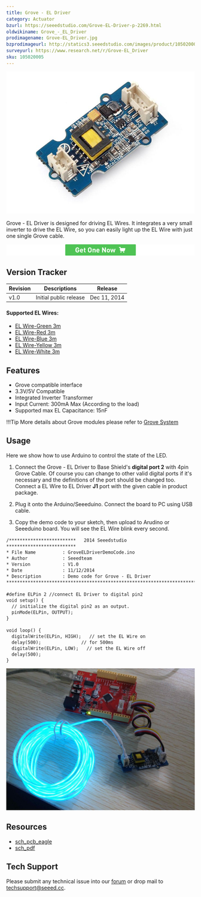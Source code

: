 ```yaml
---
title: Grove - EL Driver
category: Actuator
bzurl: https://seeedstudio.com/Grove-EL-Driver-p-2269.html
oldwikiname: Grove_-_EL_Driver
prodimagename: Grove-EL_Driver.jpg
bzprodimageurl: http://statics3.seeedstudio.com/images/product/105020005 1.jpg
surveyurl: https://www.research.net/r/Grove-EL_Driver
sku: 105020005
---
```


![](https://raw.githubusercontent.com/SeeedDocument/Grove-EL_Driver/master/img/Grove-EL_Driver.jpg)

Grove - EL Driver is designed for driving EL Wires. It integrates a very small inverter to drive the EL Wire, so you can easily light up the EL Wire with just one single Grove cable.


[![](https://raw.githubusercontent.com/SeeedDocument/common/master/Get_One_Now_Banner.png)](http://www.seeedstudio.com/Grove-EL-Driver-p-2269.html)

Version Tracker
---------------

| Revision | Descriptions           | Release      |
|----------|------------------------|--------------|
| v1.0     | Initial public release | Dec 11, 2014 |


#### **Supported EL Wires:**

-   [EL Wire-Green 3m](http://www.seeedstudio.com/depot/EL-WireGreen-3m-p-1102.html)
-   [EL Wire-Red 3m](http://www.seeedstudio.com/depot/EL-WireRed-3m-p-1129.html)
-   [EL Wire-Blue 3m](http://www.seeedstudio.com/depot/EL-WireBlue-3m-p-1128.html)
-   [EL Wire-Yellow 3m](http://www.seeedstudio.com/depot/EL-WireYellow-3m-p-1127.html)
-   [EL Wire-White 3m](http://www.seeedstudio.com/depot/EL-WireWhite-3m-p-1130.html)

Features
--------

-   Grove compatible interface
-   3.3V/5V Compatible
-   Integrated Inverter Transformer
-   Input Current: 300mA Max (According to the load)
-   Supported max EL Capacitance: 15nF

!!!Tip
    More details about Grove modules please refer to [Grove System](http://wiki.seeedstudio.com/Grove_System/)
    
Usage
-----

Here we show how to use Arduino to control the state of the LED.

1. Connect the Grove - EL Driver to Base Shield's **digital port 2** with 4pin Grove Cable. Of course you can change to other valid digital ports if it's necessary and the definitions of the port should be changed too. Connect a EL Wire to EL Driver **J1** port with the given cable in product package.

2. Plug it onto the Arduino/Seeeduino. Connect the board to PC using USB cable.

3. Copy the demo code to your sketch, then upload to Arudino or Seeeduino board. You will see the EL Wire blink every second.

```
/*************************   2014 Seeedstudio   **************************
* File Name          : GroveELDriverDemoCode.ino
* Author             : Seeedteam
* Version            : V1.0
* Date               : 11/12/2014
* Description        : Demo code for Grove - EL Driver
*************************************************************************/
 
#define ELPin 2 //connect EL Driver to digital pin2
void setup() {                
  // initialize the digital pin2 as an output.
  pinMode(ELPin, OUTPUT);     
}
 
void loop() {
  digitalWrite(ELPin, HIGH);   // set the EL Wire on
  delay(500);               // for 500ms
  digitalWrite(ELPin, LOW);   // set the EL Wire off
  delay(500);
}
```

![](https://raw.githubusercontent.com/SeeedDocument/Grove-EL_Driver/master/img/Grove-EL_Driver_usage.jpg)

Resources
---------

-   [sch_pcb_eagle](https://raw.githubusercontent.com/SeeedDocument/Grove-EL_Driver/master/res/Grove-EL_Driver_v1.0.zip)
-   [sch_pdf](https://raw.githubusercontent.com/SeeedDocument/Grove-EL_Driver/master/res/Grove-EL_Driver_v1.0.pdf)


<!-- This Markdown file was created from http://www.seeedstudio.com/wiki/Grove_-_EL_Driver -->

## Tech Support
Please submit any technical issue into our [forum](http://forum.seeedstudio.com/) or drop mail to techsupport@seeed.cc. 